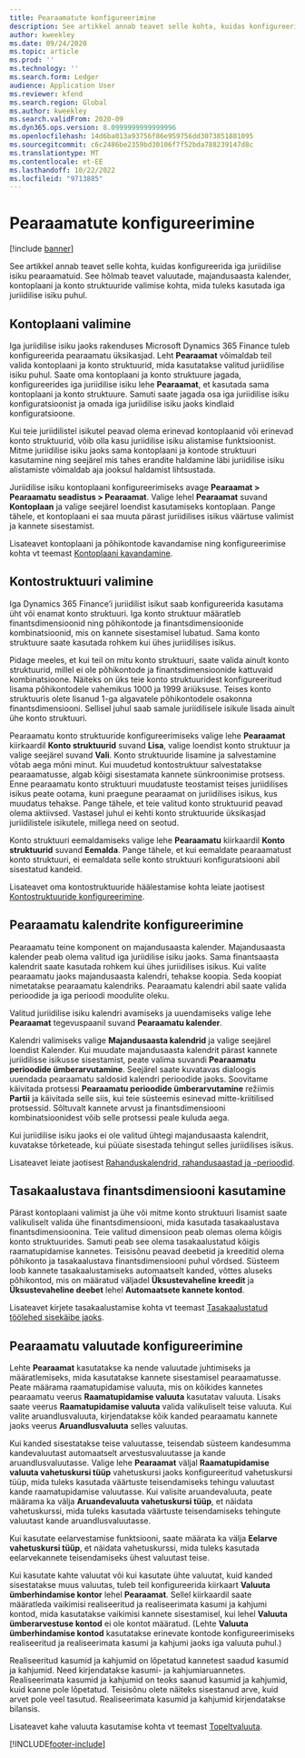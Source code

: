 ```yaml
---
title: Pearaamatute konfigureerimine
description: See artikkel annab teavet selle kohta, kuidas konfigureerida iga juriidilise isiku pearaamatuid. See hõlmab teavet valuutade, majandusaasta kalender, kontoplaani ja konto struktuuride valimise kohta, mida tuleks kasutada iga juriidilise isiku puhul.
author: kweekley
ms.date: 09/24/2020
ms.topic: article
ms.prod: ''
ms.technology: ''
ms.search.form: Ledger
audience: Application User
ms.reviewer: kfend
ms.search.region: Global
ms.author: kweekley
ms.search.validFrom: 2020-09
ms.dyn365.ops.version: 8.0999999999999996
ms.openlocfilehash: 14d6ba013a93756f86e959756dd3073851881095
ms.sourcegitcommit: c6c2486be2359bd30106f7f52bda788239147d8c
ms.translationtype: MT
ms.contentlocale: et-EE
ms.lasthandoff: 10/22/2022
ms.locfileid: "9713885"
---
```

# <a name="configure-ledgers"></a>Pearaamatute konfigureerimine

[!include [banner](../includes/banner.md)]

See artikkel annab teavet selle kohta, kuidas konfigureerida iga juriidilise isiku pearaamatuid. See hõlmab teavet valuutade, majandusaasta kalender, kontoplaani ja konto struktuuride valimise kohta, mida tuleks kasutada iga juriidilise isiku puhul.

## <a name="selecting-the-chart-of-accounts"></a>Kontoplaani valimine

Iga juriidilise isiku jaoks rakenduses Microsoft Dynamics 365 Finance tuleb konfigureerida pearaamatu üksikasjad. Leht **Pearaamat** võimaldab teil valida kontoplaani ja konto struktuurid, mida kasutatakse valitud juriidilise isiku puhul. Saate oma kontoplaani ja konto struktuure jagada, konfigureerides iga juriidilise isiku lehe **Pearaamat**, et kasutada sama kontoplaani ja konto struktuure. Samuti saate jagada osa iga juriidilise isiku konfiguratsioonist ja omada iga juriidilise isiku jaoks kindlaid konfiguratsioone.

Kui teie juriidilistel isikutel peavad olema erinevad kontoplaanid või erinevad konto struktuurid, võib olla kasu juriidilise isiku alistamise funktsioonist. Mitme juriidilise isiku jaoks sama kontoplaani ja kontode struktuuri kasutamine ning seejärel mis tahes erandite haldamine läbi juriidilise isiku alistamiste võimaldab aja jooksul haldamist lihtsustada.

Juriidilise isiku kontoplaani konfigureerimiseks avage **Pearaamat \> Pearaamatu seadistus \> Pearaamat**. Valige lehel **Pearaamat** suvand **Kontoplaan** ja valige seejärel loendist kasutamiseks kontoplaan. Pange tähele, et kontoplaani ei saa muuta pärast juriidilises isikus väärtuse valimist ja kannete sisestamist.

Lisateavet kontoplaani ja põhikontode kavandamise ning konfigureerimise kohta vt teemast [Kontoplaani kavandamine](plan-chart-of-accounts.md).

## <a name="selecting-account-structures"></a>Kontostruktuuri valimine

Iga Dynamics 365 Finance’i juriidilist isikut saab konfigureerida kasutama üht või enamat konto struktuuri. Iga konto struktuur määratleb finantsdimensioonid ning põhikontode ja finantsdimensioonide kombinatsioonid, mis on kannete sisestamisel lubatud. Sama konto struktuure saate kasutada rohkem kui ühes juriidilises isikus.

Pidage meeles, et kui teil on mitu konto struktuuri, saate valida ainult konto struktuurid, millel ei ole põhikontode ja finantsdimensioonide kattuvaid kombinatsioone. Näiteks on üks teie konto struktuuridest konfigureeritud lisama põhikontodele vahemikus 1000 ja 1999 äriüksuse. Teises konto struktuuris olete lisanud 1-ga algavatele põhikontodele osakonna finantsdimensiooni. Sellisel juhul saab samale juriidilisele isikule lisada ainult ühe konto struktuuri.

Pearaamatu konto struktuuride konfigureerimiseks valige lehe **Pearaamat** kiirkaardil **Konto struktuurid** suvand **Lisa**, valige loendist konto struktuur ja valige seejärel suvand **Vali**. Konto struktuuride lisamine ja salvestamine võtab aega mõni minut. Kui muudetud kontostruktuur salvestatakse pearaamatusse, algab kõigi sisestamata kannete sünkroonimise protsess. Enne pearaamatu konto struktuuri muudatuste teostamist teises juriidilises isikus peate ootama, kuni praegune pearaamat on juriidilises isikus, kus muudatus tehakse. Pange tähele, et teie valitud konto struktuurid peavad olema aktiivsed. Vastasel juhul ei kehti konto struktuuride üksikasjad juriidilistele isikutele, millega need on seotud.

Konto struktuuri eemaldamiseks valige lehe **Pearaamatu** kiirkaardil **Konto struktuurid** suvand **Eemalda**. Pange tähele, et kui eemaldate pearaamatust konto struktuuri, ei eemaldata selle konto struktuuri konfiguratsiooni abil sisestatud kandeid.

Lisateavet oma kontostruktuuride häälestamise kohta leiate jaotisest [Kontostruktuuride konfigureerimine](configure-account-structures.md).

## <a name="configuring-calendars-for-the-ledger"></a>Pearaamatu kalendrite konfigureerimine

Pearaamatu teine komponent on majandusaasta kalender. Majandusaasta kalender peab olema valitud iga juriidilise isiku jaoks. Sama finantsaasta kalendrit saate kasutada rohkem kui ühes juriidilises isikus. Kui valite pearaamatu jaoks majandusaasta kalendri, tehakse koopia. Seda koopiat nimetatakse pearaamatu kalendriks. Pearaamatu kalendri abil saate valida perioodide ja iga perioodi moodulite oleku.

Valitud juriidilise isiku kalendri avamiseks ja uuendamiseks valige lehe **Pearaamat** tegevuspaanil suvand **Pearaamatu kalender**.

Kalendri valimiseks valige **Majandusaasta kalendrid** ja valige seejärel loendist Kalender. Kui muudate majandusaasta kalendrit pärast kannete juriidilisse isikusse sisestamist, peate valima suvandi **Pearaamatu perioodide ümberarvutamine**. Seejärel saate kuvatavas dialoogis uuendada pearaamatu saldosid kalendri perioodide jaoks. Soovitame käivitada protsessi **Pearaamatu perioodide ümberarvutamine** režiimis **Partii** ja käivitada selle siis, kui teie süsteemis esinevad mitte-kriitilised protsessid. Sõltuvalt kannete arvust ja finantsdimensiooni kombinatsioonidest võib selle protsessi peale kuluda aega.

Kui juriidilise isiku jaoks ei ole valitud ühtegi majandusaasta kalendrit, kuvatakse tõrketeade, kui püüate sisestada tehingut selles juriidilises isikus.

Lisateavet leiate jaotisest [Rahanduskalendrid, rahandusaastad ja -perioodid](../budgeting/fiscal-calendars-fiscal-years-periods.md).

## <a name="using-a-balancing-financial-dimension"></a>Tasakaalustava finantsdimensiooni kasutamine

Pärast kontoplaani valimist ja ühe või mitme konto struktuuri lisamist saate valikuliselt valida ühe finantsdimensiooni, mida kasutada tasakaalustava finantsdimensioonina. Teie valitud dimensioon peab olemas olema kõigis konto struktuurides. Samuti peab see olema tasakaalustatud kõigis raamatupidamise kannetes. Teisisõnu peavad deebetid ja kreeditid olema põhikonto ja tasakaalustava finantsdimensiooni puhul võrdsed. Süsteem loob kannete tasakaalustamiseks automaatselt kanded, võttes aluseks põhikontod, mis on määratud väljadel **Üksustevaheline kreedit** ja **Üksustevaheline deebet** lehel **Automaatsete kannete kontod**.

Lisateavet kirjete tasakaalustamise kohta vt teemast [Tasakaalustatud töölehed sisekäibe jaoks](example-balanced-journals-interunit-accounting.md).

## <a name="configuring-currencies-for-the-ledger"></a>Pearaamatu valuutade konfigureerimine

Lehte **Pearaamat** kasutatakse ka nende valuutade juhtimiseks ja määratlemiseks, mida kasutatakse kannete sisestamisel pearaamatusse. Peate määrama raamatupidamise valuuta, mis on kõikides kannetes pearaamatu veerus **Raamatupidamise valuuta** kasutatav valuuta. Lisaks saate veerus **Raamatupidamise valuuta** valida valikuliselt teise valuuta. Kui valite aruandlusvaluuta, kirjendatakse kõik kanded pearaamatu kannete jaoks veerus **Aruandlusvaluuta** selles valuutas.

Kui kanded sisestatakse teise valuutasse, teisendab süsteem kandesumma kandevaluutast automaatselt arvestusvaluutasse ja kande aruandlusvaluutasse. Valige lehe **Pearaamat** väljal **Raamatupidamise valuuta vahetuskursi tüüp** vahetuskursi jaoks konfigureeritud vahetuskursi tüüp, mida tuleks kasutada väärtuste teisendamiseks tehingu valuutast kande raamatupidamise valuutasse. Kui valisite aruandevaluuta, peate määrama ka välja **Aruandevaluuta vahetuskursi tüüp**, et näidata vahetuskurssi, mida tuleks kasutada väärtuste teisendamiseks tehingute valuutast kande aruandlusvaluutasse.

Kui kasutate eelarvestamise funktsiooni, saate määrata ka välja **Eelarve vahetuskursi tüüp**, et näidata vahetuskurssi, mida tuleks kasutada eelarvekannete teisendamiseks ühest valuutast teise.

Kui kasutate kahte valuutat või kui kasutate ühte valuutat, kuid kanded sisestatakse muus valuutas, tuleb teil konfigureerida kiirkaart **Valuuta ümberhindamise kontor** lehel **Pearaamat**. Sellel kiirkaardil saate määratleda vaikimisi realiseeritud ja realiseerimata kasumi ja kahjumi kontod, mida kasutatakse vaikimisi kannete sisestamisel, kui lehel **Valuuta ümberarvestuse kontod** ei ole kontot määratud. (Lehte **Valuuta ümberhindamise kontod** kasutatakse erinevate kontode konfigureerimiseks realiseeritud ja realiseerimata kasumi ja kahjumi jaoks iga valuuta puhul.)

Realiseeritud kasumid ja kahjumid on lõpetatud kannetest saadud kasumid ja kahjumid. Need kirjendatakse kasumi- ja kahjumiaruannetes. Realiseerimata kasumid ja kahjumid on teoks saanud kasumid ja kahjumid, kuid kanne pole lõpetatud. Teisisõnu olete näiteks sisestanud arve, kuid arvet pole veel tasutud. Realiseerimata kasumid ja kahjumid kirjendatakse bilansis.

Lisateavet kahe valuuta kasutamise kohta vt teemast [Topeltvaluuta](dual-currency.md).


[!INCLUDE[footer-include](../../includes/footer-banner.md)]
